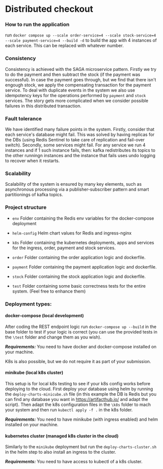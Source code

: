 # Distributed checkout

### How to run the application

run  `docker compose up --scale order-service=4 --scale stock-service=4 --scale payment-service=4 --build -d` to build the app with 4 instances of each service. This can be replaced with whatever number.

### Consistency
Consistency is achieved with the SAGA microservice pattern. Firstly we try to do the payment and then subtract the stock (if the payment was successful). In case the payment goes through, but we find that there isn't engough stock, we apply the compensating transaction for the payment service. To deal with duplicate events in the system we also use idempotency keys for the operations performed by `payment` and `stock` services. The story gets more complicated when we consider possible failures in this distributed transaction.
### Fault tolerance
We have identified many failure points in the system. Firstly, consider that each service's database might fail. This was solved by having replicas for the DBs (using Redis Sentinel to take care of replication and fail-over switch). Secondly, some services might fail. For any service we run 4 instances and if 1 such instance fails, then: kafka redistributes its topics to the other runningn instances and the instance that fails uses undo logging to recover when it restarts. 

### Scalability
Scalability of the system is ensured by many key elements, such as asynchronous processing via a publisher-subscriber pattern and smart partitionings of kafka topics. 

### Project structure

* `env`
    Folder containing the Redis env variables for the docker-compose deployment
    
* `helm-config` 
   Helm chart values for Redis and ingress-nginx
        
* `k8s`
    Folder containing the kubernetes deployments, apps and services for the ingress, order, payment and stock services.
    
* `order`
    Folder containing the order application logic and dockerfile. 
    
* `payment`
    Folder containing the payment application logic and dockerfile. 

* `stock`
    Folder containing the stock application logic and dockerfile. 

* `test`
    Folder containing some basic correctness tests for the entire system. (Feel free to enhance them)

### Deployment types:

#### docker-compose (local development)

After coding the REST endpoint logic run `docker-compose up --build` in the base folder to test if your logic is correct
(you can use the provided tests in the `\test` folder and change them as you wish). 

***Requirements:*** You need to have docker and docker-compose installed on your machine. 

K8s is also possible, but we do not require it as part of your submission. 

#### minikube (local k8s cluster)

This setup is for local k8s testing to see if your k8s config works before deploying to the cloud. 
First deploy your database using helm by running the `deploy-charts-minicube.sh` file (in this example the DB is Redis 
but you can find any database you want in https://artifacthub.io/ and adapt the script). Then adapt the k8s configuration files in the
`\k8s` folder to mach your system and then run `kubectl apply -f .` in the k8s folder. 

***Requirements:*** You need to have minikube (with ingress enabled) and helm installed on your machine.

#### kubernetes cluster (managed k8s cluster in the cloud)

Similarly to the `minikube` deployment but run the `deploy-charts-cluster.sh` in the helm step to also install an ingress to the cluster. 

***Requirements:*** You need to have access to kubectl of a k8s cluster.
